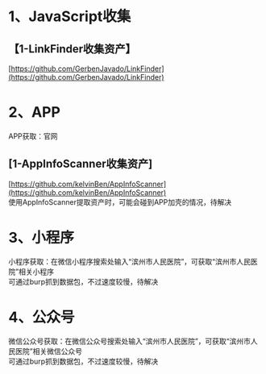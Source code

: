 # 1、JavaScript收集
## 【1-LinkFinder收集资产】
[https://github.com/GerbenJavado/LinkFinder](https://github.com/GerbenJavado/LinkFinder)  
# 2、APP
APP获取：官网  
## [1-AppInfoScanner收集资产]
[https://github.com/kelvinBen/AppInfoScanner](https://github.com/kelvinBen/AppInfoScanner)  
使用AppInfoScanner提取资产时，可能会碰到APP加壳的情况，待解决  
# 3、小程序
小程序获取：在微信小程序搜索处输入“滨州市人民医院”，可获取“滨州市人民医院”相关小程序  
可通过burp抓到数据包，不过速度较慢，待解决  
# 4、公众号
微信公众号获取：在微信公众号搜索处输入“滨州市人民医院”，可获取“滨州市人民医院”相关微信公众号  
可通过burp抓到数据包，不过速度较慢，待解决  